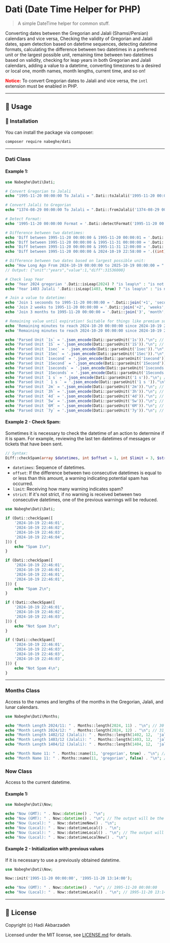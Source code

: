 # Dati (Date Time Helper for PHP)

> A simple DateTime helper for common stuff.

Converting dates between the Gregorian and Jalali (Shamsi/Persian) calendars and vice versa,
Checking the validity of Gregorian and Jalali dates,
spam detection based on datetime sequences,
detecting datetime formats,
calculating the difference between two datetimes in a preferred unit or the largest possible unit,
remaining time between two datetimes based on validity,
checking for leap years in both Gregorian and Jalali calendars,
adding a value to a datetime,
converting timezones to a desired or local one,
month names, month lengths, current time, and so on!

<b style="color: red">Notice:</b> To convert Gregorian dates to Jalali and vice versa, the `intl` extension must be enabled in PHP.

<hr>

## 🫡 Usage

### 🚀 Installation

You can install the package via composer:

```bash
composer require nabeghe/dati
```

<hr>

### Dati Class

#### Example 1:

```php
use Nabeghe\Dati\Dati;

# Convert Gregorian to Jalali
echo "1995-11-20 00:00:00 To Jalali = ".Dati::toJalali('1995-11-20 00:00:00')."\n"; // 1374-08-29 00:00:00

# Convert Jalali to Gregorian
echo "1374-08-29 00:00:00 To Jalali = ".Dati::fromJalali('1374-08-29 00:00:00')."\n"; // 1995-11-20 00:00:00

# Detect Format:
echo '1995-11-20 00:00:00 Format = '.Dati::detectFormat('1995-11-20 00:00:00')."\n"; // Y-m-d H:i:s

# Difference between two datetimes:
echo 'Diff between 1995-11-20 00:00:00 & 1995-11-20 00:00:01 = '.Dati::diff('1995-11-20 00:00:00', '1995-11-20 00:00:01')."\n"; // 1 seconds
echo 'Diff between 1995-11-20 00:00:00 & 1995-11-31 00:00:00 = '.Dati::diff('1995-11-20 00:00:00', '1995-11-31 00:00:00', 'days')."\n"; // 11 days
echo 'Diff between 1995-11-20 00:00:00 & 1995-11-31 12:00:00 = '.Dati::diff('1995-11-20 00:00:00', '1995-11-31 12:00:00', 'days')."\n"; // 11.5 days
echo 'Diff between 1995-11-20 00:00:00 & 2024-10-19 22:58:00 = '.((int) Dati::diff('1995-11-20 00:00:00', '2024-10-19 22:58:00', 'years'))."\n"; // 28 years

# Difference between two dates based on largest possible unit:
echo "How Long Ago From 2024-10-19 00:00:00 to 2025-10-19 00:00:00 = ".json_encode(Dati::howLongAgo('2024-10-19 00:00:00', '2025-10-19 00:00:00'))."\n";
// Output: {"unit":"years","value":1,"diff":31536000}

# Check leap Year
echo 'Year 2024 gregorian '.Dati::isLeap(2024) ? "is leap\n" : "is not leap\n";
echo 'Year 1403 Jalali '.Dati::isLeap(1403, true) ? "is leap\n" : "is not leap\n";

# Join a value to datetime:
echo 'Join 1 secoonds to 1995-11-20 00:00:00 = '.Dati::join('+1', 'seconds', '1995-11-20 00:00:00')."\n"; // 1995-11-20 00:00:0
echo 'Join 2 weeks to 1995-11-20 00:00:00 = '.Dati::join('+2', 'weeks', '1995-11-20 00:00:00')."\n"; // 1995-12-04 00:00:00
echo 'Join 3 months to 1995-11-20 00:00:00 = '.Dati::join('3', 'month', '1995-11-20 00:00:00')."\n"; // 1996-02-20 00:00:00

# Remaining value until expiration! Suitable for things like premium subscriptions that have validity:
echo 'Remaining minutes to reach 2024-10-20 00:00:00 since 2024-10-19 23:00:00 = '.Dati::remaining('2024-10-19 23:00:00', '2024-10-20 00:00:00', 60, 'minutes')."\n"; // 0
echo 'Remaining minutes to reach 2024-10-20 00:00:00 since 2024-10-19 23:00:00 '.((int) Dati::remaining('2024-10-19 23:00:00', '2024-10-20 00:00:00', 120, 'minutes'))."\n"; // 60

echo 'Parsed Unit `1s` = '.json_encode(Dati::parseUnit('1s'))."\n"; // [1,"seconds"]
echo 'Parsed Unit `1S` = '.json_encode(Dati::parseUnit('1S'))."\n"; // [1,"seconds"]
echo 'Parsed Unit `1sec` = '.json_encode(Dati::parseUnit('1sec'))."\n"; // [1,"seconds"]
echo 'Parsed Unit `1Sec` = '.json_encode(Dati::parseUnit('1Sec'))."\n"; // [1,"seconds"]
echo 'Parsed Unit `1second` = '.json_encode(Dati::parseUnit('1second'))."\n"; // [1,"seconds"]
echo 'Parsed Unit `1Second` = '.json_encode(Dati::parseUnit('1Second'))."\n"; // [1,"seconds"]
echo 'Parsed Unit `1seconds` = '.json_encode(Dati::parseUnit('1seconds'))."\n"; // [1,"seconds"]
echo 'Parsed Unit `1Seconds` = '.json_encode(Dati::parseUnit('1Seconds'))."\n"; // [1,"seconds"]
echo 'Parsed Unit `1 s` = '.json_encode(Dati::parseUnit('1 s'))."\n"; // [1,"seconds"]
echo 'Parsed Unit ` 1 s ` = '.json_encode(Dati::parseUnit('1 s '))."\n"; // [1,"seconds"]
echo 'Parsed Unit `2m` = '.json_encode(Dati::parseUnit('2m'))."\n"; // [2,"minutes"]
echo 'Parsed Unit `3h` = '.json_encode(Dati::parseUnit('3h'))."\n"; // [3,"hours"]
echo 'Parsed Unit `4d` = '.json_encode(Dati::parseUnit('4d'))."\n"; // [4,"days"]
echo 'Parsed Unit `5w` = '.json_encode(Dati::parseUnit('5w'))."\n"; // [5,"weeks"]
echo 'Parsed Unit `6M` = '.json_encode(Dati::parseUnit('6M'))."\n"; // [6,"months"]
echo 'Parsed Unit `7y` = '.json_encode(Dati::parseUnit('7y'))."\n"; // [7,"years"]
```

#### Example 2 - Check Spam:

Sometimes it is necessary to check the datetime of an action to determine if it is spam.
For example, reviewing the last ten datetimes of messages or tickets that have been sent.

```php
// Syntax:
Diff::checkSpam(array $datetimes, int $offset = 1, int $limit = 3, $strict = false)
```

- `datetimes`: Sequence of datetimes.
- `offset`: If the difference between two consecutive datetimes is equal to or less than this amount, a warning indicating potential spam has occurred.
- `limit`: Receiving how many warning indicates spam?
- `strict`: If it's not strict, if no warning is received between two consecutive datetimes, one of the previous warnings will be reduced.

```php
use Nabeghe\Dati\Dati;

if (Dati::checkSpam([
    '2024-10-19 22:46:01',
    '2024-10-19 22:46:02',
    '2024-10-19 22:46:03',
    '2024-10-19 22:46:04',
])) {
    echo "Spam 1\n";
}

if (Dati::checkSpam([
    '2024-10-19 22:46:01',
    '2024-10-19 22:46:01',
    '2024-10-19 22:46:01',
    '2024-10-19 22:46:01',
])) {
    echo "Spam 2\n";
}

if (!Dati::checkSpam([
    '2024-10-19 22:46:01',
    '2024-10-19 22:46:02',
    '2024-10-19 22:46:03',
])) {
    echo "Not Spam 3\n";
}

if (!Dati::checkSpam([
    '2024-10-19 22:46:01',
    '2024-10-19 22:46:03',
    '2024-10-19 22:46:03',
    '2024-10-19 22:46:03',
])) {
    echo "Not Spam 4\n";
}
```

<hr>

### Months Class

Access to the names and lengths of the months in the Gregorian, Jalali, and lunar calendars.

```php
use Nabeghe\Dati\Months;

echo "Month Length 2024/11: " . Months::length(2024, 11) . "\n"; // 30
echo "Month Length 2024/12: " . Months::length(2024, 12) . "\n"; // 31
echo "Month Length 1402/12 (Jalali): " . Months::length(1402, 12,  'jalali') . "\n"; // 29
echo "Month Length 1403/12 (Jalali): " . Months::length(1403, 12,  'jalali') . "\n"; // 30
echo "Month Length 1404/12 (Jalali): " . Months::length(1404, 12,  'jalali') . "\n"; // 29

echo "Month Name 11: " . Months::name(11, 'gregorian', true) . "\n"; // November
echo "Month Name 11: " . Months::name(11, 'gregorian', false) . "\n"; // نوامبر
```

### Now Class

Access to the current datetime.

#### Example 1:

```php
use Nabeghe\Dati\Now;

echo "Now (GMT): " . Now::datetime() . "\n";
echo "Now (GMT): " . Now::datetime() . "\n"; // The output will be the same as before. The time has been cached.
echo "Now (Local): " . Now::datetimeNew() . "\n";
echo "Now (Local): " . Now::datetimeLocal() . "\n";
echo "Now (Local): " . Now::datetimeLocal() . "\n"; // The output will be the same as before. The time has been cached.
echo "Now (Local): " . Now::datetimeLocalNew() . "\n";
```

#### Example 2 - Initialization with previous values

If it is necessary to use a previously obtained datetime.

```php
use Nabeghe\Dati\Now;

Now::init('1995-11-20 00:00:00', '1995-11-20 13:14:00');

echo "Now (GMT): " . Now::datetime() . "\n"; // 1995-11-20 00:00:00
echo "Now (Local): " . Now::datetimeLocal() . "\n"; // 1995-11-20 13:14:00
```

<hr>

## 📖 License

Copyright (c) Hadi Akbarzadeh

Licensed under the MIT license, see [LICENSE.md](LICENSE.md) for details.